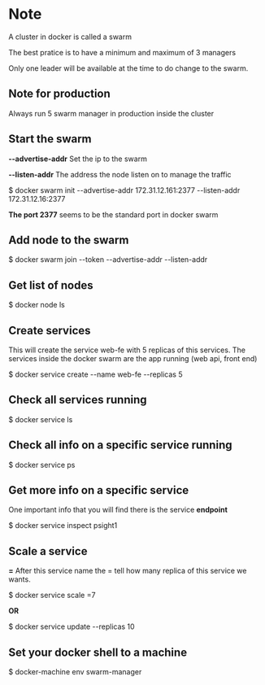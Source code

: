 # Note

A cluster in docker is called a swarm

The best pratice is to have a minimum and maximum of 3 managers

Only one leader will be available at the time to do change to the
swarm.

## Note for production

Always run 5 swarm manager in production inside the cluster

## Start the swarm

**--advertise-addr** Set the ip to the swarm

**--listen-addr** The address the node listen on to manage the traffic

$ docker swarm init --advertise-addr 172.31.12.161:2377 --listen-addr 172.31.12.16:2377  

**The port 2377** seems to be the standard port in docker swarm

## Add node to the swarm 

$ docker swarm join --token <token id> --advertise-addr <ip> --listen-addr <ip>

## Get list of nodes

$ docker node ls

## Create services

This will create the service web-fe with 5 replicas
of this services.  The services inside the 
docker swarm are the app running (web api, front end)

$ docker service create --name web-fe --replicas 5

## Check all services running

$ docker service ls

## Check all info on a specific service running

$ docker service ps <serviceName>

## Get more info on a specific service

One important info that you will find there is the 
service **endpoint**

$ docker service inspect psight1

## Scale a service

**=** After this service name the = 
tell how many replica of this service
we wants.

$ docker service scale <servicename>=7

**OR**

$ docker service update --replicas 10 <servicename>

## Set your docker shell to a machine 

$ docker-machine env swarm-manager